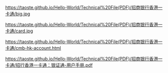 https://taoste.github.io/Hello-World/Technical%20File(PDF)/招商银行香港一卡通/big.jpg

https://taoste.github.io/Hello-World/Technical%20File(PDF)/招商银行香港一卡通/card.jpg

https://taoste.github.io/Hello-World/Technical%20File(PDF)/招商银行香港一卡通/cmb-hk-account.html

https://taoste.github.io/Hello-World/Technical%20File(PDF)/招商银行香港一卡通/招行香港一卡通：银证通-用户手册.pdf
